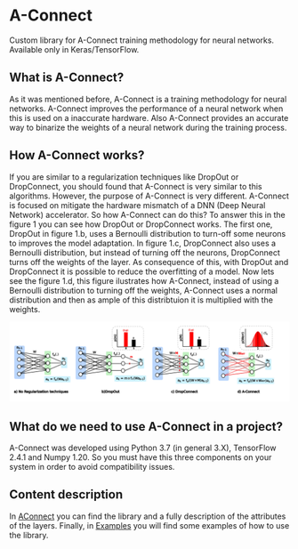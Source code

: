 # A-Connect
Custom library for A-Connect training methodology for neural networks. Available only in Keras/TensorFlow.

## What is A-Connect?

As it was mentioned before, A-Connect is a training methodology for neural networks. A-Connect improves the performance of a neural network when this is used on a inaccurate hardware. Also A-Connect provides an accurate way to binarize the weights of a neural network during the training process.

## How A-Connect works?

If you are similar to a regularization techniques like DropOut or DropConnect, you should found that A-Connect is very similar to this algorithms. However, the purpose of A-Connect is very different. A-Connect is focused on mitigate the hardware mismatch of a DNN (Deep Neural Network) accelerator. So how A-Connect can do this? To answer this in the figure 1 you can see how DropOut or DropConnect works. The first one, DropOut in figure 1.b, uses a Bernoulli distribution to turn-off some neurons to improves the model adaptation. In figure 1.c, DropConnect also uses a Bernoulli distribution, but instead of turning off the neurons, DropConnect turns off the weights of the layer. As consequence of this, with DropOut and DropConnect it is possible to reduce the overfitting of a model. Now lets see the figure 1.d, this figure ilustrates how A-Connect, instead of using a Bernoulli distribution to turning off the weights, A-Connect uses a normal distribution and then as ample of this distribtuion it is multiplied with the weights.

![Figure 1](./fig1.jpg "Fig1")

## What do we need to use A-Connect in a project?

A-Connect was developed using Python 3.7 (in general 3.X), TensorFlow 2.4.1 and Numpy 1.20. So you must have this three components on your system in order to avoid compatibility issues. 
## Content description
In [AConnect](./AConnect) you can find the library and a fully description of the attributes of the layers. Finally, in [Examples](./Examples) you will find some examples of how to use the library.
